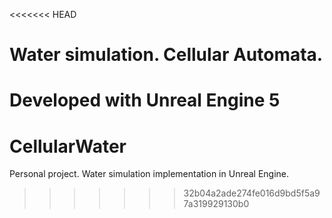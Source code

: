 <<<<<<< HEAD
# Water simulation. Cellular Automata.

Developed with Unreal Engine 5
=======
# CellularWater
Personal project. Water simulation implementation in Unreal Engine.
>>>>>>> 32b04a2ade274fe016d9bd5f5a97a319929130b0
